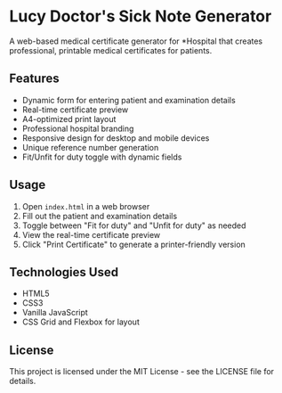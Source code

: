 # Lucy Doctor's Sick Note Generator

A web-based medical certificate generator for *Hospital that creates professional, printable medical certificates for patients.

## Features

- Dynamic form for entering patient and examination details
- Real-time certificate preview
- A4-optimized print layout
- Professional hospital branding
- Responsive design for desktop and mobile devices
- Unique reference number generation
- Fit/Unfit for duty toggle with dynamic fields

## Usage

1. Open `index.html` in a web browser
2. Fill out the patient and examination details
3. Toggle between "Fit for duty" and "Unfit for duty" as needed
4. View the real-time certificate preview
5. Click "Print Certificate" to generate a printer-friendly version

## Technologies Used

- HTML5
- CSS3
- Vanilla JavaScript
- CSS Grid and Flexbox for layout

## License

This project is licensed under the MIT License - see the LICENSE file for details.
